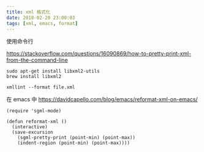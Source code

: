```yaml
---
title: xml 格式化
date: 2018-02-20 23:00:03
tags: [xml, emacs, format]
---
```


使用命令行

<https://stackoverflow.com/questions/16090869/how-to-pretty-print-xml-from-the-command-line>

```
sudo apt-get install libxml2-utils
brew install libxml2
```

`xmllint --format file.xml`

<!--more-->

在 emacs 中 <https://davidcapello.com/blog/emacs/reformat-xml-on-emacs/>

```
(require 'sgml-mode)

(defun reformat-xml ()
  (interactive)
  (save-excursion
    (sgml-pretty-print (point-min) (point-max))
    (indent-region (point-min) (point-max))))
```